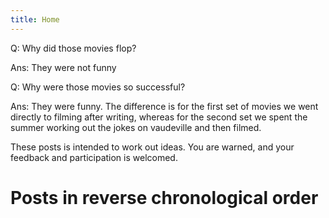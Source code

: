 ```yaml
---
title: Home
---
```


Q: Why did those movies flop?

Ans: They were not funny

Q: Why were those movies so successful?

Ans: They were funny. The difference is for the first set of movies we went directly to filming after writing, whereas for the second set we spent the summer working out the jokes on vaudeville and then filmed.

These posts is intended to work out ideas. You are warned, and your feedback and participation is welcomed.  

# Posts in reverse chronological order

